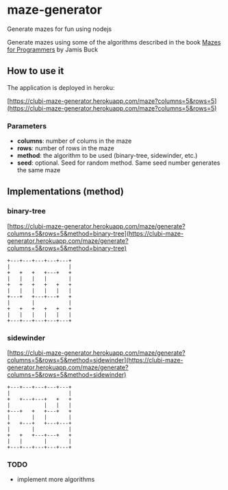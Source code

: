 # maze-generator
Generate mazes for fun using nodejs

Generate mazes using some of the algorithms described in the book [Mazes for Programmers](https://www.amazon.es/Mazes-Programmers-Twisty-Little-Passages/dp/1680500554/ref=sr_1_1?__mk_es_ES=%C3%85M%C3%85%C5%BD%C3%95%C3%91&dchild=1&keywords=mazes+for+programmers&qid=1633941115&sr=8-1) by Jamis Buck

## How to use it

The application is deployed in heroku:

[https://clubi-maze-generator.herokuapp.com/maze?columns=5&rows=5](https://clubi-maze-generator.herokuapp.com/maze?columns=5&rows=5)

### Parameters
* **columns**: number of colums in the maze
* **rows**: number of rows in the maze
* **method**: the algorithm to be used (binary-tree, sidewinder, etc.)
* **seed**: optional. Seed for random method. Same seed number generates the same maze

## Implementations (method)

### binary-tree

[https://clubi-maze-generator.herokuapp.com/maze/generate?columns=5&rows=5&method=binary-tree](https://clubi-maze-generator.herokuapp.com/maze/generate?columns=5&rows=5&method=binary-tree)

```
+---+---+---+---+---+
|                   |
+   +   +   +---+   +
|   |   |   |       |
+   +   +   +   +   +
|   |   |   |   |   |
+---+   +---+---+   +
|       |           |
+   +   +   +   +   +
|   |   |   |   |   |
+---+---+---+---+---+
```

### sidewinder
[https://clubi-maze-generator.herokuapp.com/maze/generate?columns=5&rows=5&method=sidewinder](https://clubi-maze-generator.herokuapp.com/maze/generate?columns=5&rows=5&method=sidewinder)

```
+---+---+---+---+---+
|                   |
+   +---+---+   +   +
|           |   |   |
+---+   +   +---+   +
|       |   |       |
+   +---+   +---+---+
|       |           |
+   +   +---+---+   +
|   |       |       |
+---+---+---+---+---+
```

### TODO
* implement more algorithms
